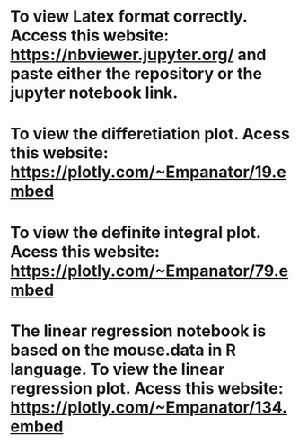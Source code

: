 # To view Latex format correctly. Access this website: https://nbviewer.jupyter.org/ and paste either the repository or the jupyter notebook link.

# To view the differetiation plot. Acess this website: https://plotly.com/~Empanator/19.embed

# To view the definite integral plot. Acess this website: https://plotly.com/~Empanator/79.embed

# The linear regression notebook is based on the mouse.data in R language. To view the linear regression plot. Acess this website: https://plotly.com/~Empanator/134.embed
